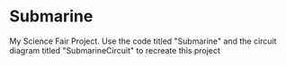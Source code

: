# Submarine
My Science Fair Project. 
Use the code titled "Submarine" and the circuit diagram titled "SubmarineCircuit" to recreate this project
